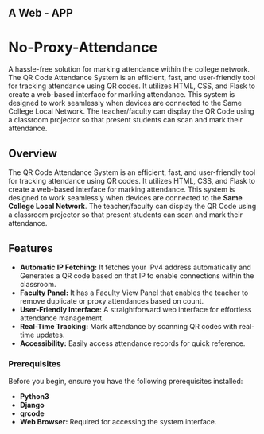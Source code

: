 ## A Web - APP

# No-Proxy-Attendance

A hassle-free solution for marking attendance within the college network.
The QR Code Attendance System is an efficient, fast, and user-friendly tool for tracking attendance using QR codes. It utilizes HTML, CSS, and Flask to create a web-based interface for marking attendance. This system is designed to work seamlessly when devices are connected to the Same College Local Network.
The teacher/faculty can display the QR Code using a classroom projector so that present students can scan and mark their attendance.


## Overview

The QR Code Attendance System is an efficient, fast, and user-friendly tool for tracking attendance using QR codes. It utilizes HTML, CSS, and Flask to create a web-based interface for marking attendance. This system is designed to work seamlessly when devices are connected to the **Same College Local Network**.
The teacher/faculty can display the QR Code using a classroom projector so that present students can scan and mark their attendance.



## Features

- **Automatic IP Fetching:** It fetches your IPv4 address automatically and Generates a QR code based on that IP to enable connections within the classroom.
- **Faculty Panel:** It has a Faculty View Panel that enables the teacher to remove duplicate or proxy attendances based on count.
- **User-Friendly Interface:** A straightforward web interface for effortless attendance management.
- **Real-Time Tracking:** Mark attendance by scanning QR codes with real-time updates.
- **Accessibility:** Easily access attendance records for quick reference.


### Prerequisites

Before you begin, ensure you have the following prerequisites installed:

- **Python3**
- **Django**
- **qrcode**
- **Web Browser:** Required for accessing the system interface.
